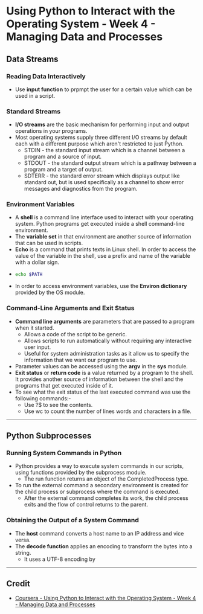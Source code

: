 # Using Python to Interact with the Operating System - Week 4 - Managing Data and Processes

## Data Streams
### Reading Data Interactively
* Use **input function** to prpmpt the user for a certain value which can be used in a script.

### Standard Streams
* **I/O streams** are the basic mechanism for performing input and output operations in your programs.
* Most operating systems supply three different I/O streams by default each with a different purpose which aren't restricted to just Python.
  * STDIN - the standard input stream which is a channel between a program and a source of input.
  * STDOUT - the standard output stream which is a pathway between a program and a target of output.
  * SDTERR - the standard error stream which displays output like standard out, but is used specifically as a channel to show error messages and diagnostics from the program.
  
### Environment Variables
* A **shell** is a command line interface used to interact with your operating system. Python programs get executed inside a shell command-line environment.
* The **variable set** in that environment are another source of information that can be used in scripts.
* **Echo** is a command that prints texts in Linux shell. In order to access the value of the variable in the shell, use a prefix and name of the variable with a dollar sign.
* ```Bash
  echo $PATH
  ```
* In order to access environment variables, use the **Environ dictionary** provided by the OS module.

### Command-Line Arguments and Exit Status
* **Command line arguments** are parameters that are passed to a program when it started.
  * Allows a code of the script to be generic.
  * Allows scripts to run automatically without requiring any interactive user input.
  * Useful for system administration tasks as it allow us to specify the information that we want our program to use.
* Parameter values can be accessed using the **argv** in the **sys** module.
* **Exit status** or **return code** is a value returned by a program to the shell. It provides another source of information between the shell and the programs that get executed inside of it.
* To see what the exit status of the last executed command was use the following commands:-
  * Use ?$ to see the contents.
  * Use wc to count the number of lines words and characters in a file.
  
---

## Python Subprocesses
### Running System Commands in Python
* Python provides a way to execute system commands in our scripts, using functions provided by the subprocess module.
  * The run function returns an object of the CompletedProcess type.
* To run the external command a secondary environment is created for the child process or subprocess where the command is executed.
  * After the external command completes its work, the child process exits and the flow of control returns to the parent. 
  
### Obtaining the Output of a System Command
* The **host** command converts a host name to an IP address and vice versa.
* The **decode function** applies an encoding to transform the bytes into a string.
  * It uses a UTF-8 encoding by 

---
  
## Credit
* [Coursera - Using Python to Interact with the Operating System - Week 4 - Managing Data and Processes](https://www.coursera.org/learn/python-operating-system/home/week/4)
